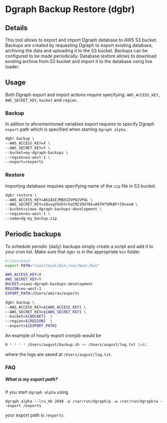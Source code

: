 # Dgraph Backup Restore (dgbr)

## Details
This tool allows to export and import Dgraph database to AWS S3 bucket. Backups are created by requesting Dgraph to export existing database, archiving the data and uploading it to the S3 bucket. Backups can be configured to be made periodically. Database restore allows to download existing archive from S3 bucket and import it to the database using live loader.

## Usage
Both Dgraph export and import actions require specifying: `AWS_ACCESS_KEY`, `AWS_SECRET_KEY`, `bucket` and `region`.
### Backup
In adition to aforementioned variables export requires to specify Dgraph `export` path which is specified when starting `dgraph alpha`. 

```bash
dgbr backup \
--AWS_ACCESS_KEY=X \
--AWS_SECRET_KEY=Y \
--bucket=my-dgraph-backups \
--region=eu-west-1 \
--export=/exports
```
### Restore
Importing database requires specifying name of the `zip` file in S3 bucket.

```bash
dgbr restore \
--AWS_ACCESS_KEY=AKIASEJMBX3ZVP6IVP4L \
--AWS_SECRET_KEY=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 \
--bucket=views-dgraph-backups-development \
--region=eu-west-1 \
--name=dg-my_backup.zip
```

## Periodic backups
To schedule perodic (daily) backups simply create a script and add it to your cron list. Make sure that `dgbr` is in the appropriate `bin` folder.

```bash
#!/bin/bash
export PATH="/usr/local/bin:/usr/bin:/bin"

AWS_ACCESS_KEY=X
AWS_SECRET_KEY=Y
BUCKET=views-dgraph-backups-development
REGION=eu-west-1
EXPORT_PATH=/Users/amiras/exports

dgbr backup \
--AWS_ACCESS_KEY=${AWS_ACCESS_KEY} \
--AWS_SECRET_KEY=${AWS_SECRET_KEY} \
--bucket=${BUCKET}  \
--region=${REGION}  \
--export=${EXPORT_PATH} 
```

An example of hourly export cronjob would be
```bash
0 * * * * /Users/august/backup.sh >> /Users/august/log.txt 2>&1
```
where the logs are saved at `/Users/august/log.txt`.
### FAQ
##### What is my export path?

If you start `dgraph alpha` using
```
dgraph alpha --lru_mb 2048 -p /var/run/dgraph/p -w /var/run/dgraph/w --export /exports
```
your export path is `/exports`.